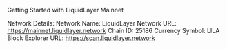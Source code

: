 Getting Started with LiquidLayer Mainnet

Network Details:
Network Name: LiquidLayer
Network URL: https://mainnet.liquidlayer.network
Chain ID: 25186
Currency Symbol: LILA
Block Explorer URL: https://scan.liquidlayer.network